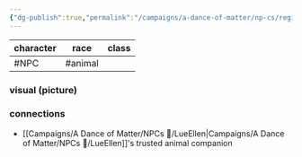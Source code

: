 ```yaml
---
{"dg-publish":true,"permalink":"/campaigns/a-dance-of-matter/np-cs/regious-the-goose/","dgPassFrontmatter":true}
---
```


| character | race   | class |
| --------- | ------ | ----- |
| #NPC   | #animal |       |

### visual (picture)
### connections
- [[Campaigns/A Dance of Matter/NPCs 🤖/LueEllen\|Campaigns/A Dance of Matter/NPCs 🤖/LueEllen]]'s trusted animal companion 
